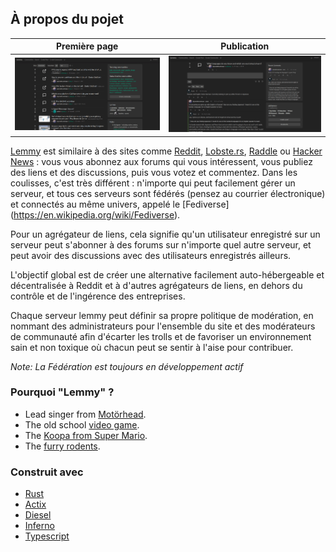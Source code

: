 ## À propos du pojet

Première page|Publication
---|---
![main screen](main_screen.png)|![chat screen](chat_screen.png)

[Lemmy](https://github.com/LemmyNet/lemmy) est similaire à des sites comme [Reddit](https://reddit.com), [Lobste.rs](https://lobste.rs), [Raddle](https://raddle.me) ou [Hacker News](https://news.ycombinator.com/) : vous vous abonnez aux forums qui vous intéressent, vous publiez des liens et des discussions, puis vous votez et commentez. Dans les coulisses, c'est très différent : n'importe qui peut facilement gérer un serveur, et tous ces serveurs sont fédérés (pensez au courrier électronique) et connectés au même univers, appelé le [Fediverse] (https://en.wikipedia.org/wiki/Fediverse).

Pour un agrégateur de liens, cela signifie qu'un utilisateur enregistré sur un serveur peut s'abonner à des forums sur n'importe quel autre serveur, et peut avoir des discussions avec des utilisateurs enregistrés ailleurs.

L'objectif global est de créer une alternative facilement auto-hébergeable et décentralisée à Reddit et à d'autres agrégateurs de liens, en dehors du contrôle et de l'ingérence des entreprises.

Chaque serveur lemmy peut définir sa propre politique de modération, en nommant des administrateurs pour l'ensemble du site et des modérateurs de communauté afin d'écarter les trolls et de favoriser un environnement sain et non toxique où chacun peut se sentir à l'aise pour contribuer.

*Note: La Fédération est toujours en développement actif*

### Pourquoi "Lemmy" ?

- Lead singer from [Motörhead](https://invidio.us/watch?v=pWB5JZRGl0U).
- The old school [video game](<https://en.wikipedia.org/wiki/Lemmings_(video_game)>).
- The [Koopa from Super Mario](https://www.mariowiki.com/Lemmy_Koopa).
- The [furry rodents](http://sunchild.fpwc.org/lemming-the-little-giant-of-the-north/).

### Construit avec

- [Rust](https://www.rust-lang.org)
- [Actix](https://actix.rs/)
- [Diesel](http://diesel.rs/)
- [Inferno](https://infernojs.org)
- [Typescript](https://www.typescriptlang.org/)
